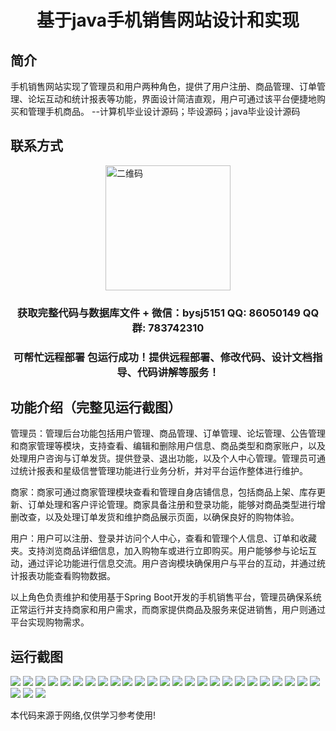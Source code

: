 <p><h1 align="center">基于java手机销售网站设计和实现</h1></p>

## 简介
手机销售网站实现了管理员和用户两种角色，提供了用户注册、商品管理、订单管理、论坛互动和统计报表等功能，界面设计简洁直观，用户可通过该平台便捷地购买和管理手机商品。    --计算机毕业设计源码；毕设源码；java毕业设计源码


## 联系方式
<img src="https://bs-1329754181.cos.ap-shanghai.myqcloud.com/wx.jpg" alt="二维码" style="display: block; margin: 0 auto;" width="200px">
<p><h3 align="center">获取完整代码与数据库文件 + 微信：bysj5151 QQ: 86050149 QQ群: 783742310</h3></p>
<p><h3 align="center">可帮忙远程部署 包运行成功！提供远程部署、修改代码、设计文档指导、代码讲解等服务！</h3></p>

## 功能介绍（完整见运行截图）
管理员：管理后台功能包括用户管理、商品管理、订单管理、论坛管理、公告管理和商家管理等模块，支持查看、编辑和删除用户信息、商品类型和商家账户，以及处理用户咨询与订单发货。提供登录、退出功能，以及个人中心管理。管理员可通过统计报表和星级信誉管理功能进行业务分析，并对平台运作整体进行维护。

商家：商家可通过商家管理模块查看和管理自身店铺信息，包括商品上架、库存更新、订单处理和客户评论管理。商家具备注册和登录功能，能够对商品类型进行增删改查，以及处理订单发货和维护商品展示页面，以确保良好的购物体验。

用户：用户可以注册、登录并访问个人中心，查看和管理个人信息、订单和收藏夹。支持浏览商品详细信息，加入购物车或进行立即购买。用户能够参与论坛互动，通过评论功能进行信息交流。用户咨询模块确保用户与平台的互动，并通过统计报表功能查看购物数据。

以上角色负责维护和使用基于Spring Boot开发的手机销售平台，管理员确保系统正常运行并支持商家和用户需求，而商家提供商品及服务来促进销售，用户则通过平台实现购物需求。


## 运行截图
![](https://bs-1329754181.cos.ap-shanghai.myqcloud.com/spring/JavaMobileSalesWebsiteDesignAndImplementation/img/001.jpg)
![](https://bs-1329754181.cos.ap-shanghai.myqcloud.com/spring/JavaMobileSalesWebsiteDesignAndImplementation/img/002.jpg)
![](https://bs-1329754181.cos.ap-shanghai.myqcloud.com/spring/JavaMobileSalesWebsiteDesignAndImplementation/img/003.jpg)
![](https://bs-1329754181.cos.ap-shanghai.myqcloud.com/spring/JavaMobileSalesWebsiteDesignAndImplementation/img/004.jpg)
![](https://bs-1329754181.cos.ap-shanghai.myqcloud.com/spring/JavaMobileSalesWebsiteDesignAndImplementation/img/005.jpg)
![](https://bs-1329754181.cos.ap-shanghai.myqcloud.com/spring/JavaMobileSalesWebsiteDesignAndImplementation/img/006.jpg)
![](https://bs-1329754181.cos.ap-shanghai.myqcloud.com/spring/JavaMobileSalesWebsiteDesignAndImplementation/img/007.jpg)
![](https://bs-1329754181.cos.ap-shanghai.myqcloud.com/spring/JavaMobileSalesWebsiteDesignAndImplementation/img/008.jpg)
![](https://bs-1329754181.cos.ap-shanghai.myqcloud.com/spring/JavaMobileSalesWebsiteDesignAndImplementation/img/009.jpg)
![](https://bs-1329754181.cos.ap-shanghai.myqcloud.com/spring/JavaMobileSalesWebsiteDesignAndImplementation/img/010.jpg)
![](https://bs-1329754181.cos.ap-shanghai.myqcloud.com/spring/JavaMobileSalesWebsiteDesignAndImplementation/img/011.jpg)
![](https://bs-1329754181.cos.ap-shanghai.myqcloud.com/spring/JavaMobileSalesWebsiteDesignAndImplementation/img/012.jpg)
![](https://bs-1329754181.cos.ap-shanghai.myqcloud.com/spring/JavaMobileSalesWebsiteDesignAndImplementation/img/013.jpg)
![](https://bs-1329754181.cos.ap-shanghai.myqcloud.com/spring/JavaMobileSalesWebsiteDesignAndImplementation/img/014.jpg)
![](https://bs-1329754181.cos.ap-shanghai.myqcloud.com/spring/JavaMobileSalesWebsiteDesignAndImplementation/img/015.jpg)
![](https://bs-1329754181.cos.ap-shanghai.myqcloud.com/spring/JavaMobileSalesWebsiteDesignAndImplementation/img/016.jpg)
![](https://bs-1329754181.cos.ap-shanghai.myqcloud.com/spring/JavaMobileSalesWebsiteDesignAndImplementation/img/017.jpg)
![](https://bs-1329754181.cos.ap-shanghai.myqcloud.com/spring/JavaMobileSalesWebsiteDesignAndImplementation/img/018.jpg)
![](https://bs-1329754181.cos.ap-shanghai.myqcloud.com/spring/JavaMobileSalesWebsiteDesignAndImplementation/img/019.jpg)
![](https://bs-1329754181.cos.ap-shanghai.myqcloud.com/spring/JavaMobileSalesWebsiteDesignAndImplementation/img/020.jpg)
![](https://bs-1329754181.cos.ap-shanghai.myqcloud.com/spring/JavaMobileSalesWebsiteDesignAndImplementation/img/021.jpg)
![](https://bs-1329754181.cos.ap-shanghai.myqcloud.com/spring/JavaMobileSalesWebsiteDesignAndImplementation/img/022.jpg)
![](https://bs-1329754181.cos.ap-shanghai.myqcloud.com/spring/JavaMobileSalesWebsiteDesignAndImplementation/img/023.jpg)
![](https://bs-1329754181.cos.ap-shanghai.myqcloud.com/spring/JavaMobileSalesWebsiteDesignAndImplementation/img/024.jpg)
![](https://bs-1329754181.cos.ap-shanghai.myqcloud.com/spring/JavaMobileSalesWebsiteDesignAndImplementation/img/025.jpg)
![](https://bs-1329754181.cos.ap-shanghai.myqcloud.com/spring/JavaMobileSalesWebsiteDesignAndImplementation/img/026.jpg)
![](https://bs-1329754181.cos.ap-shanghai.myqcloud.com/spring/JavaMobileSalesWebsiteDesignAndImplementation/img/027.jpg)
![](https://bs-1329754181.cos.ap-shanghai.myqcloud.com/spring/JavaMobileSalesWebsiteDesignAndImplementation/img/028.jpg)

<p>本代码来源于网络,仅供学习参考使用!</p>
